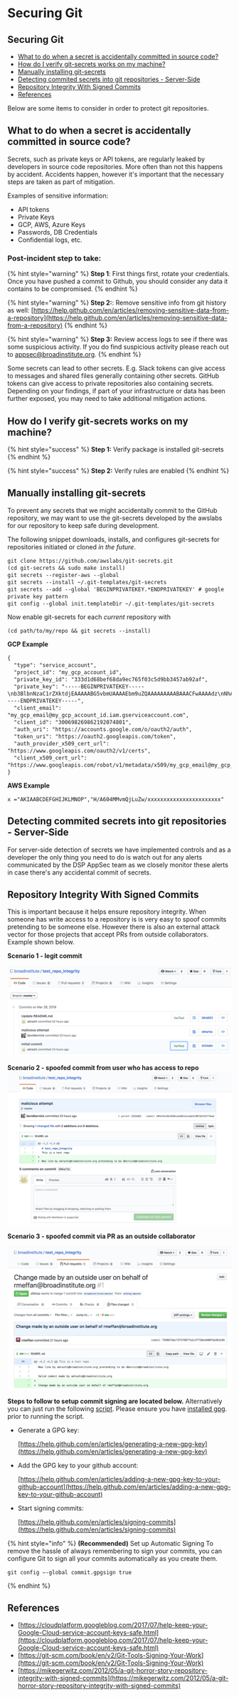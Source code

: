 # Securing Git

## Securing Git

* [What to do when a secret is accidentally committed in source code?](securing_git.md#What-to-do-when-a-secret-is-accidentally-committed-in-source-code?)
* [How do I verify git-secrets works on my machine?](securing_git.md#how-do-i-verify-git-secrets-works-on-my-machine)
* [Manually installing git-secrets](securing_git.md#manually-installing-git-secrets)
* [Detecting commited secrets into git repositories - Server-Side](securing_git.md#detecting-commited-secrets-into-git-repositories---server-side)
* [Repository Integrity With Signed Commits](securing_git.md#repository-integrity-with-signed-commits)
* [References](securing_git.md#references)

Below are some items to consider in order to protect git repositories.

## What to do when a secret is accidentally committed in source code?

Secrets, such as private keys or API tokens, are regularly leaked by developers in source code repositories. More often than not this happens by accident. Accidents happen, however it's important that the necessary steps are taken as part of mitigation.

Examples of sensitive information:

* API tokens
* Private Keys
* GCP, AWS, Azure Keys
* Passwords, DB Credentials
* Confidential logs, etc.

### Post-incident step to take:

{% hint style="warning" %}
**Step 1**: First things first, rotate your credentials. Once you have pushed a commit to Github, you should consider any data it contains to be compromised.
{% endhint %}

{% hint style="warning" %}
**Step 2:**: Remove sensitive info from git history as well: [https://help.github.com/en/articles/removing-sensitive-data-from-a-repository](https://help.github.com/en/articles/removing-sensitive-data-from-a-repository)
{% endhint %}

{% hint style="warning" %}
**Step 3:** Review access logs to see if there was some suspicious activity. If you do find suspicious activity please reach out to appsec@broadinstitute.org.
{% endhint %}

Some secrets can lead to other secrets. E.g. Slack tokens can give access to messages and shared files generally containing other secrets. GitHub tokens can give access to private repositories also containing secrets. Depending on your findings, if part of your infrastructure or data has been further exposed, you may need to take additional mitigation actions.

## How do I verify git-secrets works on my machine?

{% hint style="success" %}
**Step 1:** Verify package is installed git-secrets
{% endhint %}

{% hint style="success" %}
**Step 2:** Verify rules are enabled
{% endhint %}

## Manually installing git-secrets

To prevent any secrets that we might accidentally commit to the GitHub repository, we may want to use the git-secrets developed by the awslabs for our repository to keep safe during development.

The following snippet downloads, installs, and configures git-secrets for repositories initiated or cloned _in the future_.

```text
git clone https://github.com/awslabs/git-secrets.git
(cd git-secrets && sudo make install)
git secrets --register-aws --global
git secrets --install ~/.git-templates/git-secrets
git secrets --add --global 'BEGINPRIVATEKEY.*ENDPRIVATEKEY' # google private key pattern
git config --global init.templateDir ~/.git-templates/git-secrets
```

Now enable git-secrets for each _current_ repository with

```text
(cd path/to/my/repo && git secrets --install)
```

**GCP Example**

```text
{
  "type": "service_account",
  "project_id": "my_gcp_account_id",
  "private_key_id": "333d1d68bef68da9ec765f03c5d9bb3457ab92af",
  "private_key": "-----BEGINPRIVATEKEY-----\nb3BlbnNzaC1rZXktdjEAAAAABG5vbmUAAAAEbm9uZQAAAAAAAAABAAACFwAAAAdz\nNhAAAAAwEAAQAAAgEAtKqj5MX24mM+TaqUdK2h8tMDzOal/ScR9x4P7fHo77urCM\nhMAi07122VBmD9JB5BOX3Wo6xhaB3t9aKnTSShP736NXS8n7bQpq8deyn7UwCuwl\nOVBYSyb6NpwdsIVJ7/nPFz9jKPpPepMd5StJmr8V5rJTP9xFLFewcudyDNk32gv6\njWalhBVloppiKAExq+utChjkR3w4UvAlzmWOlhH/Gyqk1Dc4aKwm9yZAF+kJPtzQ\nCQyJogDbiGtmFwZVp/Bo+FM8qV3hEk7VKqXL91zhQaZ1YldNY31IoGdolj7tUg1I\nOMWGaZYzdiUGYHX6+ZyN//ndoCMNM2SBfHSp1pFi01H7SmyXsiDLSOQFjp9TBDeP\nMwPqUNKJ9+zevXLE2Qk4LxGW/M/Nbiu/OocdkPY8me7DzkgCiUYeoNNon7533THY\nGeH7XgZ70mJUTeakAEeEUa/0Jicp1lW7FFUutRYCRnzXFo2zpm3G2f3RXCwozeuw\n753YbRbU5F+PK7ZVDlXH2sUr4A1yIXCdnf6ubcsvp9h+slUv+Uae/sPrir1RI2Js\nBzcsoZ5FHp6FrmqyueRUbh/0nwLCOe+eZP4aJ9mNDG8nAtTDH2MhO8BrUWtwD9pJ\ncAAAdwShe7oEoXu6AAAAAHc3NoLXJzYQAAAgEAtKqj5MX24mM+TaqUdK2h8tMDzO\n9x4P7fHo77urCMBDh3uPhMAi07122VBmD9JB5BOX3Wo6xhaB3t9aKnTSShP736NX\npq8deyn7UwCuwl+4w5GNOVBYSyb6NpwdsIVJ7/nPFz9jKPpPepMd5StJmr8V5rJT\newcudyDNk32gv6/T7gaajWalhBVloppiKAExq+utChjkR3w4UvAlzmWOlhH/Gyqk\nwm9yZAF+kJPtzQjxVGFlCQyJogDbiGtmFwZVp/Bo+FM8qV3hEk7VKqXL91zhQaZ1\n3G2f3RXCwozeuwNaYh5c753YbRbU5F+PK7ZVDlXH2sUr4A1yIXCdnf6ubcsvp9h+\nae/sPrir1RI2Jsci97e0BzcsoZ5FHp6FrmqyueRUbh/0nwLCOe+eZP4aJ9mNDG8n\nMhO8BrUWtwD9pJDWmGZxcAAAADAQABAAACABXyOJB8v73GYnYax4fY47hUi7yjM/\ncabs4OfmOyOH/2wAxXFRyalA9aP2UT+QwfJLswHxeow/ha0mIpTPtg/Ll6gV9m+9\nJAGnGuF9Tr1L1WzkTGxu5xrR9EkX879SoaWmCdMAHzKGHYt9PX9uH7XNioKInPY/\nDVfpQy+sbg9681qRsMqGcoq18q+q40uKwZbpvQ5h8bEBVPI2O9Fzort2GjAZoQYq\nu5CMYex8G8HxWSdv4U8VF873HbPXoAIiAduxp36q1c6ZGdMYgmp402sL/Ez2RIIa\ndsGFdP85IpDNxe0EbtZqoCZJWZzHJjWXJfVabNrwrBmLpzc10VaiI4JBVj8zwOp7\nptZrhhAjLTt5kkWs00gHLLxOsC6Ni3Ni4BuvPFE8rs0svt1BONEmV1zeFHJWNKxE\nljZWFjY291bnQuY29tAQIDBAU=\n-----ENDPRIVATEKEY-----",
  "client_email": "my_gcp_email@my_gcp_account_id.iam.gserviceaccount.com",
  "client_id": "300698269862192074801",
  "auth_uri": "https://accounts.google.com/o/oauth2/auth",
  "token_uri": "https://oauth2.googleapis.com/token",
  "auth_provider_x509_cert_url": "https://www.googleapis.com/oauth2/v1/certs",
  "client_x509_cert_url": "https://www.googleapis.com/robot/v1/metadata/x509/my_gcp_email@my_gcp_account_id.iam.gserviceaccount.com"
}
```

**AWS Example**

```text
x ="AKIAABCDEFGHIJKLMNOP","H/A604MMvmQjLuZw/xxxxxxxxxxxxxxxxxxxxxxx"
```

## Detecting commited secrets into git repositories - Server-Side

For server-side detection of secrets we have implemented controls and as a developer the only thing you need to do is watch out for any alerts communicated by the DSP AppSec team as we closely monitor these alerts in case there's any accidental commit of secrets.

## Repository Integrity With Signed Commits

This is important because it helps ensure repository integrity. When someone has write access to a repository is is very easy to spoof commits pretending to be someone else. However there is also an external attack vector for those projects that accept PRs from outside collaborators. Example shown below.

**Scenario 1 - legit commit**

![Legitimate pull request](../.gitbook/assets/legit-commit.png)

**Scenario 2 - spoofed commit from user who has access to repo** ![Spoofed commit from user with access](../.gitbook/assets/fake-commit%20%281%29.png)

**Scenario 3 - spoofed commit via PR as an outside collaborator**

![Spoofed commit from outside collaborator](../.gitbook/assets/outside-pr.png)

**Steps to follow to setup commit signing are located below.** Alternatively you can just run the following [script](https://github.com/broadinstitute/dsp-security-knowledgebase/blob/master/source/scripts/gitsign.sh). Please ensure you have [installed gpg](https://gpgtools.org/). prior to running the script.

* Generate a GPG key:

  [https://help.github.com/en/articles/generating-a-new-gpg-key](https://help.github.com/en/articles/generating-a-new-gpg-key)

* Add the GPG key to your github account:

  [https://help.github.com/en/articles/adding-a-new-gpg-key-to-your-github-account](https://help.github.com/en/articles/adding-a-new-gpg-key-to-your-github-account)

* Start signing commits:

  [https://help.github.com/en/articles/signing-commits](https://help.github.com/en/articles/signing-commits)

{% hint style="info" %}
**\(Recommended\)** Set up Automatic Signing To remove the hassle of always remembering to sign your commits, you can configure Git to sign all your commits automatically as you create them.

```text
git config –-global commit.gpgsign true
```
{% endhint %}

## References

* [https://cloudplatform.googleblog.com/2017/07/help-keep-your-Google-Cloud-service-account-keys-safe.html](https://cloudplatform.googleblog.com/2017/07/help-keep-your-Google-Cloud-service-account-keys-safe.html)
* [https://git-scm.com/book/en/v2/Git-Tools-Signing-Your-Work](https://git-scm.com/book/en/v2/Git-Tools-Signing-Your-Work)
* [https://mikegerwitz.com/2012/05/a-git-horror-story-repository-integrity-with-signed-commits](https://mikegerwitz.com/2012/05/a-git-horror-story-repository-integrity-with-signed-commits)

